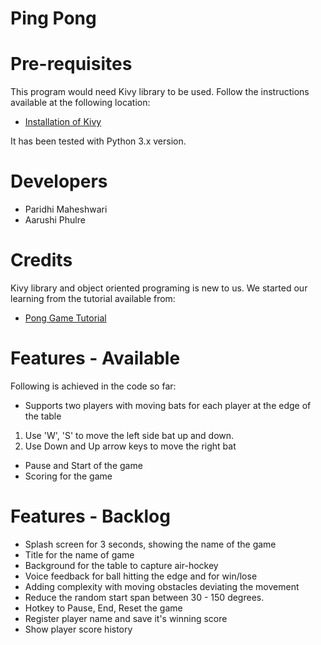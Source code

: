 # Ping Pong

# Pre-requisites
This program would need Kivy library to be used. Follow the instructions available at the following location:

* [Installation of Kivy](https://kivy.org/doc/stable/installation/installation-windows.html)

It has been tested with Python 3.x version.

# Developers

* Paridhi Maheshwari
* Aarushi Phulre

# Credits
Kivy library and object oriented programing is new to us. We started our learning from the tutorial available from:
* [Pong Game Tutorial](https://kivy.org/doc/stable/tutorials/pong.html)


# Features - Available

Following is achieved in the code so far:
* Supports two players with moving bats for each player at the edge of the table
1. Use 'W', 'S' to move the left side bat up and down.
2. Use Down and Up arrow keys to move the right bat
* Pause and Start of the game
* Scoring for the game

# Features - Backlog

* Splash screen for 3 seconds, showing the name of the game
* Title for the name of game
* Background for the table to capture air-hockey
* Voice feedback for ball hitting the edge and for win/lose
* Adding complexity with moving obstacles deviating the movement
* Reduce the random start span between 30 - 150 degrees.
* Hotkey to Pause, End, Reset the game
* Register player name and save it's winning score
* Show player score history
